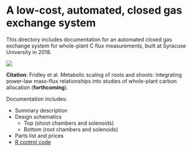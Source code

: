 # A low-cost, automated, closed gas exchange system

This directory includes documentation for an automated closed gas exchange system for whole-plant C flux measurements, built at Syracuse University in 2018. 

![](gas-flux-system.jpg)

**Citation**: Fridley et al. Metabolic scaling of roots and shoots: integrating power-law mass-flux relationships into studies of whole-plant carbon allocation (**forthcoming**).

Documentation includes:
- Summary description
- Design schematics
  - Top (shoot chambers and solenoids)
  - Bottom (root chambers and solenoids)
- Parts list and prices
- [R control code](R-Gasman-interface5.R)
